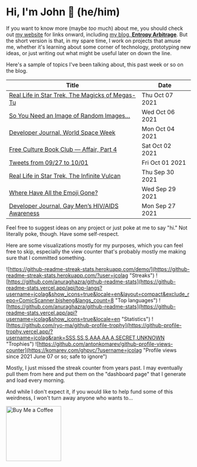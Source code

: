 # Hi, I'm John 👋 (he/him)

If you want to know more (maybe *too* much) about me, you should check out [my website](https://john.colagioia.net/) for links onward, including [my blog, **Entropy Arbitrage**](https://john.colagioia.net/blog).  But the short version is that, in my spare time, I work on projects that amuse me, whether it's learning about some corner of technology, prototyping new ideas, or just writing out what might be useful later on down the line.

Here's a sample of topics I've been talking about, this past week or so on the blog.

|Title|Date|
|-----|-------|
|[Real Life in Star Trek, The Magicks of Megas-Tu](https://john.colagioia.net/blog/2021/10/07/megas-tu.html)|Thu Oct 07 2021|
|[So You Need an Image of Random Images…](https://john.colagioia.net/blog/2021/10/06/collage.html)|Wed Oct 06 2021|
|[Developer Journal, World Space Week](https://john.colagioia.net/blog/2021/10/04/space.html)|Mon Oct 04 2021|
|[Free Culture Book Club — Affair, Part 4](https://john.colagioia.net/blog/2021/10/02/affair4.html)|Sat Oct 02 2021|
|[Tweets from 09/27 to 10/01](https://john.colagioia.net/blog/media/2021/10/01/week.html)|Fri Oct 01 2021|
|[Real Life in Star Trek, The Infinite Vulcan](https://john.colagioia.net/blog/2021/09/30/infinite.html)|Thu Sep 30 2021|
|[Where Have All the Emoji Gone?](https://john.colagioia.net/blog/2021/09/29/emoji.html)|Wed Sep 29 2021|
|[Developer Journal, Gay Men’s HIV/AIDS Awareness](https://john.colagioia.net/blog/2021/09/27/hiv.html)|Mon Sep 27 2021|

Feel free to suggest ideas on any project or just poke at me to say "hi." Not literally poke, though. Have some self-respect.

Here are some visualizations mostly for my purposes, which you can feel free to skip, especially the view counter that's probably mostly me making sure that I committed something.

![https://github-readme-streak-stats.herokuapp.com/demo/](https://github-readme-streak-stats.herokuapp.com/?user=jcolag "Streaks")
![https://github.com/anuraghazra/github-readme-stats](https://github-readme-stats.vercel.app/api/top-langs?username=jcolag&show_icons=true&locale=en&layout=compact&exclude_repo=ComicScanner,bisheng&langs_count=8 "Top languages")
![https://github.com/anuraghazra/github-readme-stats](https://github-readme-stats.vercel.app/api?username=jcolag&show_icons=true&locale=en "Statistics")
![https://github.com/ryo-ma/github-profile-trophy](https://github-profile-trophy.vercel.app/?username=jcolag&rank=SSS,SS,S,AAA,AA,A,SECRET,UNKNOWN "Trophies")
![https://github.com/antonkomarev/github-profile-views-counter](https://komarev.com/ghpvc/?username=jcolag "Profile views since 2021 June 07 or so; safe to ignore")

Mostly, I just missed the streak counter from years past.  I may eventually pull them from here and put them on the "dashboard page" that I generate and load every morning.

And while I don't expect it, if you would like to help fund some of this weirdness, I won't turn away anyone who wants to...

[<img src="https://cdn.buymeacoffee.com/buttons/v2/default-yellow.png" alt="Buy Me a Coffee" width="150px"/>](https://www.buymeacoffee.com/jcolag)
